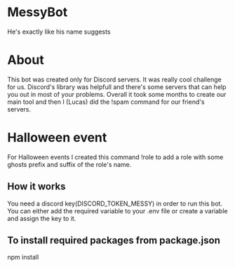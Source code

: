 # MessyBot
He's exactly like his name suggests

# About
This bot was created only for Discord servers. It was really cool challenge for us.
Discord's library was helpfull and there's some servers that can help you out in most of your problems.
Overall it took some months to create our main tool and then I (Lucas) did the !spam command for our friend's servers.

# Halloween event
For Halloween events I created this command !role to add a role with some ghosts prefix and suffix of the role's name.

## How it works
You need a discord key(DISCORD_TOKEN_MESSY) in order to run this bot.
You can either add the required variable to your .env file or create a variable and assign the key to it. 

## To install required packages from package.json
npm install

